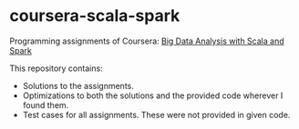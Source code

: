 # coursera-scala-spark
Programming assignments of Coursera: [Big Data Analysis with Scala and Spark](https://www.coursera.org/learn/scala-spark-big-data/home/welcome)

This repository contains:
- Solutions to the assignments.
- Optimizations to both the solutions and the provided code wherever I found them.
- Test cases for all assignments. These were not provided in given code.

